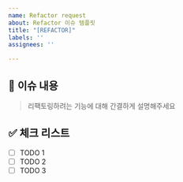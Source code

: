 ```yaml
---
name: Refactor request
about: Refactor 이슈 템플릿
title: "[REFACTOR]"
labels: ''
assignees: ''

---
```


## 📝 이슈 내용

> 리팩토링하려는 기능에 대해 간결하게 설명해주세요

## ✅ 체크 리스트

- [ ] TODO 1
- [ ] TODO 2
- [ ] TODO 3
